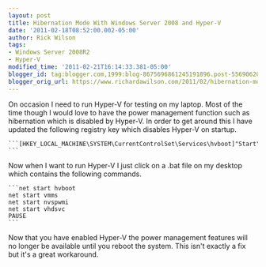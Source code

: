 ```yaml
---
layout: post
title: Hibernation Mode With Windows Server 2008 and Hyper-V
date: '2011-02-18T08:52:00.002-05:00'
author: Rick Wilson
tags:
- Windows Server 2008R2
- Hyper-V
modified_time: '2011-02-21T16:14:33.381-05:00'
blogger_id: tag:blogger.com,1999:blog-8675696861245191896.post-5569062047990687918
blogger_orig_url: https://www.richardawilson.com/2011/02/hibernation-mode-with-windows-server.html
---
```


On occasion I need to run Hyper-V for testing on my laptop.  Most of the time though I would love to have the power management function such as hibernation which is disabled by Hyper-V.  In order to get around this I have updated the following registry key which disables Hyper-V on startup.

    ```[HKEY_LOCAL_MACHINE\SYSTEM\CurrentControlSet\Services\hvboot]"Start"=dword:00000003
    ```

Now when I want to run Hyper-V I just click on a .bat file on my desktop which contains the following commands. 

    ```net start hvboot 
    net start vmms
    net start nvspwmi
    net start vhdsvc
    PAUSE
    ```

Now that you have enabled Hyper-V the power management features will no longer be available until you reboot the system.  This isn't exactly a fix but it's a great workaround.

